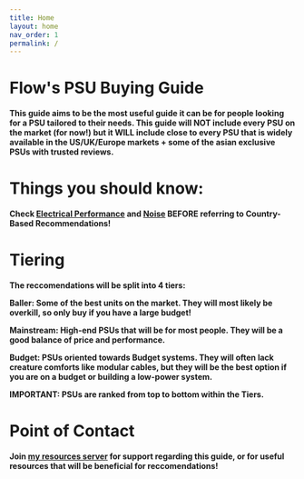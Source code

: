```yaml
---
title: Home
layout: home
nav_order: 1
permalink: /
---
```



# Flow's PSU Buying Guide


**This guide aims to be the most useful guide it can be for people looking for a PSU tailored to their needs. This guide will NOT include every PSU on the market (for now!) but it WILL include close to every PSU that is widely available in the US/UK/Europe markets + some of the asian exclusive PSUs with trusted reviews.**

# Things you should know:

**Check [Electrical Performance](_general-recommendations/electrical-performance.md) and [Noise](_general-recommendations/noise.md) BEFORE referring to Country-Based Recommendations!**

# Tiering

**The reccomendations will be split into 4 tiers:**

**Baller: Some of the best units on the market. They will most likely be overkill, so only buy if you have a large budget!**

**Mainstream: High-end PSUs that will be for most people. They will be a good balance of price and performance.**

**Budget: PSUs oriented towards Budget systems. They will often lack creature comforts like modular cables, but they will be the best option if you are on a budget or building a low-power system.**

**IMPORTANT: PSUs are ranked from top to bottom within the Tiers.**

# Point of Contact 

**Join [my resources server](https://discord.gg/UKEQrdUbX5) for support regarding this guide, or for useful resources that will be beneficial for reccomendations!**
